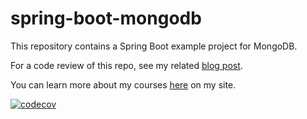# spring-boot-mongodb
This repository contains a Spring Boot example project for MongoDB.

For a code review of this repo, see my related [blog post](https://springframework.guru/3402-2/).

You can learn more about my courses [here](http://courses.springframework.guru/courses/) on my site.

[![codecov](https://codecov.io/gh/quannguyen1999/spring-boot-mongodb-master/branch/master/graph/badge.svg)](https://codecov.io/gh/quannguyen1999/spring-boot-mongodb-master)
